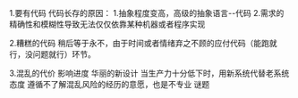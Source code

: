 1.要有代码
代码长存的原因：
	1.抽象程度变高，高级的抽象语言--代码
	2.需求的精确性和模糊性导致无法仅仅依靠某种机器或者程序实现

2.糟糕的代码
稍后等于永不，由于时间或者情绪弃之不顾的应付代码（能跑就行，没问题就行）环节。

3.混乱的代价
	影响进度
华丽的新设计
	当生产力十分低下时，用新系统代替老系统
态度
	遵循不了解混乱风险的经历的意愿，也是不专业
谜题
